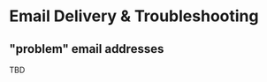 # Email Delivery & Troubleshooting

## "problem" email addresses
<div id="gv-problem-email-addresses"></div>

<div class="TBD">
TBD
</div>
